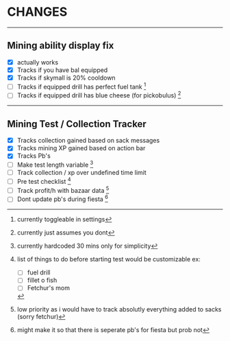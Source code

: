 # CHANGES
- - -
## Mining ability display fix

- [x] actually works
- [x] Tracks if you have bal equipped
- [x] Tracks if skymall is 20% cooldown
- [ ] Tracks if equipped drill has perfect fuel tank [^1]
- [ ] Tracks if equipped drill has blue cheese (for pickobulus) [^2]
- - -
## Mining Test / Collection Tracker
- [x] Tracks collection gained based on sack messages
- [x] Tracks mining XP gained based on action bar
- [x] Tracks Pb's
- [ ] Make test length variable [^3]
- [ ] Track collection / xp over undefined time limit
- [ ] Pre test checklist [^4]
- [ ] Track profit/h with bazaar data [^5]
- [ ] Dont update pb's during fiesta [^6]

[^1]:currently toggleable in settings
[^2]:currently just assumes you dont
[^3]:currently hardcoded 30 mins only for simplicity
[^4]:list of things to do before starting test would be customizable ex:
    - [ ] fuel drill 
    - [ ] fillet o fish 
    - [ ] Fetchur's mom
[^5]:low priority as i would have to track absolutly everything added to sacks (sorry fetchur)
[^6]:might make it so that there is seperate pb's for fiesta but prob not
